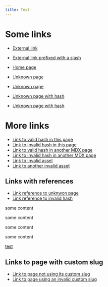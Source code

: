 ```yaml
---
title: Test
---
```


# Some links

- [External link](https://starlight.astro.build/)

- [External link prefixed with a slash](/https://starlight.astro.build/)

- [Home page](/)

- [Unknown page](/unknown)
- [Unknown page](/unknown/)

- [Unknown page with hash](/unknown#title)
- [Unknown page with hash](/unknown/#title)

# More links

- [Link to valid hash in this page](#some-links)
- [Link to invalid hash in this page](#links)
- [Link to valid hash in another MDX page](/guides/example/#some-links)
- [Link to invalid hash in another MDX page](/guides/example/#links)
- [Link to invalid asset](/icon.svg)
- [Link to another invalid asset](/guidelines/ui.pdf)

## Links with references

- [Link reference to unknwon page][ref-unknown-page]
- [Link reference to invalid hash][ref-invalid-hash]

[ref-unknown-page]: /unknown-ref
[ref-invalid-hash]: #unknown-ref

<div id="aDiv">
some content

some content

some content

some content

  <a href="#anotherDiv">
    test
  </a>
</div>

## Links to page with custom slug

- [Link to page not using its custom slug](/guides/page-with-custom-slug)
- [Link to page using an invalid custom slug](/release/@pkg/v0.2.0)
